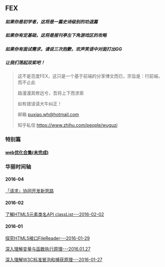 ## FEX
##### 如果你是初学者，这将是一篇史诗级别的劝退篇
##### 如果你有定基础，这将是报刊亭左下角游戏区的攻略
##### 如果你有面试需求，请说三次抱歉，欢声笑语中对面打出GG
##### 让我们荡起双桨吧！


> 这不是百度FEX，这只是一个基于前端的分享博文而已，宗旨是：行前端，而不止此
> 
> 路漫漫其修远兮，吾将上下而求索
> 
> 如有错误请大牛纠正！
> 
> 邮箱 puxiao.wh@hotmail.com
> 
> 知乎私信 https://www.zhihu.com/people/wuguzi

### 特别篇

#### [web优化合集(未完成)](https://github.com/wuguzi/FEX/tree/master/web%E4%BC%98%E5%8C%96)

### 华丽时间轴

#### 2016-04
[「请求」协同开发新思路](https://github.com/wuguzi/FEX/tree/master/2016-04/%E3%80%8C%E8%AF%B7%E6%B1%82%E3%80%8D%E5%8D%8F%E5%90%8C%E5%BC%80%E5%8F%91%E6%96%B0%E6%80%9D%E8%B7%AF)

#### 2016-02
[了解HTML5元素类名API classList---2016-02-02](https://github.com/wuguzi/FEX/tree/master/2016-02/%E4%BA%86%E8%A7%A3HTML5%E5%85%83%E7%B4%A0%E7%B1%BB%E5%90%8DAPI%20classList---2016-02-02)

#### 2016-01
[探究HTML5接口FileReader---2016-01-29](https://github.com/wuguzi/FEX/tree/master/2016-01/%E6%8E%A2%E7%A9%B6HTML5%E6%8E%A5%E5%8F%A3FileReader---2016-01-29)

[深入理解变量与函数执行原理---2016.01.27](https://github.com/wuguzi/FEX/tree/master/2016-01/%E6%B7%B1%E5%85%A5%E7%90%86%E8%A7%A3%E5%8F%98%E9%87%8F%E4%B8%8E%E5%87%BD%E6%95%B0%E6%89%A7%E8%A1%8C%E5%8E%9F%E7%90%86---2016.01.27)

[深入理解W3C标准冒泡和捕获原理---2016-01-27](https://github.com/wuguzi/FEX/tree/master/2016-01/%E6%B7%B1%E5%85%A5%E7%90%86%E8%A7%A3W3C%E6%A0%87%E5%87%86%E5%86%92%E6%B3%A1%E5%92%8C%E6%8D%95%E8%8E%B7%E5%8E%9F%E7%90%86---2016-01-27)
